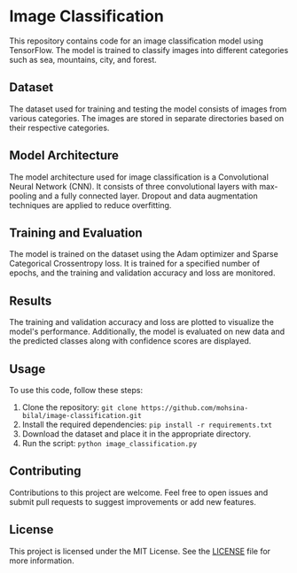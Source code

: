 # Image Classification

This repository contains code for an image classification model using TensorFlow. The model is trained to classify images into different categories such as sea, mountains, city, and forest.

## Dataset

The dataset used for training and testing the model consists of images from various categories. The images are stored in separate directories based on their respective categories.

## Model Architecture

The model architecture used for image classification is a Convolutional Neural Network (CNN). It consists of three convolutional layers with max-pooling and a fully connected layer. Dropout and data augmentation techniques are applied to reduce overfitting.

## Training and Evaluation

The model is trained on the dataset using the Adam optimizer and Sparse Categorical Crossentropy loss. It is trained for a specified number of epochs, and the training and validation accuracy and loss are monitored.

## Results

The training and validation accuracy and loss are plotted to visualize the model's performance. Additionally, the model is evaluated on new data and the predicted classes along with confidence scores are displayed.

## Usage

To use this code, follow these steps:

1. Clone the repository: `git clone https://github.com/mohsina-bilal/image-classification.git`
2. Install the required dependencies: `pip install -r requirements.txt`
3. Download the dataset and place it in the appropriate directory.
4. Run the script: `python image_classification.py`

## Contributing

Contributions to this project are welcome. Feel free to open issues and submit pull requests to suggest improvements or add new features.

## License

This project is licensed under the MIT License. See the [LICENSE](LICENSE) file for more information.
